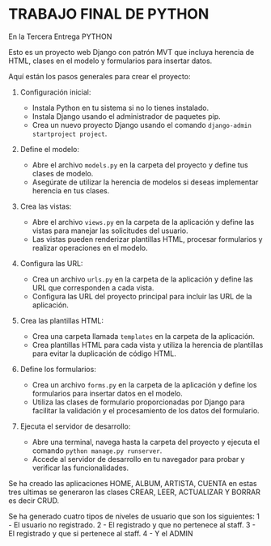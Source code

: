 # TRABAJO FINAL DE PYTHON

En la Tercera Entrega PYTHON

Esto es un proyecto web Django con patrón MVT que incluya herencia de HTML, clases en el modelo y formularios para insertar datos.

Aquí están los pasos generales para crear el proyecto:

1. Configuración inicial:
   - Instala Python en tu sistema si no lo tienes instalado.
   - Instala Django usando el administrador de paquetes pip.
   - Crea un nuevo proyecto Django usando el comando `django-admin startproject project`.

2. Define el modelo:
   - Abre el archivo `models.py` en la carpeta del proyecto y define tus clases de modelo.
   - Asegúrate de utilizar la herencia de modelos si deseas implementar herencia en tus clases.

3. Crea las vistas:
   - Abre el archivo `views.py` en la carpeta de la aplicación y define las vistas para manejar las solicitudes del usuario.
   - Las vistas pueden renderizar plantillas HTML, procesar formularios y realizar operaciones en el modelo.

4. Configura las URL:
   - Crea un archivo `urls.py` en la carpeta de la aplicación y define las URL que corresponden a cada vista.
   - Configura las URL del proyecto principal para incluir las URL de la aplicación.

5. Crea las plantillas HTML:
   - Crea una carpeta llamada `templates` en la carpeta de la aplicación.
   - Crea plantillas HTML para cada vista y utiliza la herencia de plantillas para evitar la duplicación de código HTML.

6. Define los formularios:
   - Crea un archivo `forms.py` en la carpeta de la aplicación y define los formularios para insertar datos en el modelo.
   - Utiliza las clases de formulario proporcionadas por Django para facilitar la validación y el procesamiento de los datos del formulario.

7. Ejecuta el servidor de desarrollo:
   - Abre una terminal, navega hasta la carpeta del proyecto y ejecuta el comando `python manage.py runserver`.
   - Accede al servidor de desarrollo en tu navegador para probar y verificar las funcionalidades.


Se ha creado las aplicaciones HOME, ALBUM, ARTISTA, CUENTA en estas tres ultimas se generaron las clases CREAR, LEER, ACTUALIZAR Y BORRAR es decir CRUD.

Se ha generado cuatro tipos de niveles de usuario que son los siguientes:
   1 - El usuario no registrado.
   2 - El registrado y que no pertenece al staff.
   3 - El registrado y que si pertenece al staff.
   4 - Y el ADMIN
